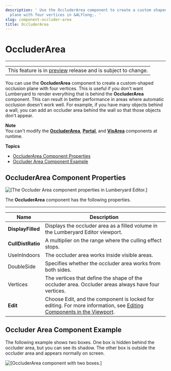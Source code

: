 ```yaml
---
description: ' Use the OccluderArea component to create a custom shaped occlusion
  plane with four vertices in &ALYlong;. '
slug: component-occluder-area
title: OccluderArea
---
```

# OccluderArea<a name="component-occluder-area"></a>


****  

|  | 
| --- |
| This feature is in [preview](https://docs.aws.amazon.com/lumberyard/latest/userguide/ly-glos-chap.html#preview) release and is subject to change\.  | 

You can use the **OccluderArea** component to create a custom\-shaped occlusion plane with four vertices\. This is useful if you don't want Lumberyard to render everything that is behind the **OccluderArea** component\. This can result in better performance in areas where automatic occlusion doesn't work well\. For example, if you have many objects behind a wall, you can add an occluder area behind the wall so that those objects don't appear\.

**Note**  
You can't modify the **[OccluderArea](#component-occluder-area)**, **[Portal](/docs/userguide/components/portal.md)**, and **[VisArea](/docs/userguide/components/vis-area.md)** components at runtime\. 

**Topics**
+ [OccluderArea Component Properties](#component-occluder-area-properties)
+ [Occluder Area Component Example](#component-occluder-area-example)

## OccluderArea Component Properties<a name="component-occluder-area-properties"></a>

![\[The Occluder Area component properties in Lumberyard Editor.\]](/images/userguide/component/occluder-area-component-properties.png)

The **OccluderArea** component has the following properties\.


****  

| Name | Description | 
| --- | --- | 
|  **DisplayFilled**  |  Displays the occluder area as a filled volume in the Lumberyard Editor viewport\.  | 
|  **CullDistRatio**  |  A multiplier on the range where the culling effect stops\.   | 
| UseInIndoors |  The occluder area works inside visible areas\.  | 
| DoubleSide |  Specifies whether the occluder area works from both sides\.  | 
| Vertices |  The vertices that define the shape of the occluder area\. Occluder areas always have four vertices\.  | 
|  **Edit**  | Choose Edit, and the component is locked for editing\. For more information, see [Editing Components in the Viewport](edit-mode-for-components.md)\. | 

## Occluder Area Component Example<a name="component-occluder-area-example"></a>

The following example shows two boxes\. One box is hidden behind the occluder area, but you can see its shadow\. The other box is outside the occluder area and appears normally on screen\.

![\[OccluderArea component with two boxes.\]](/images/userguide/component-occluderarea.png)